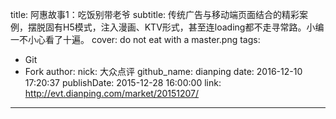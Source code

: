 title: 阿惠故事1：吃饭别带老爷
subtitle: 传统广告与移动端页面结合的精彩案例，摆脱固有H5模式，注入漫画、KTV形式，甚至连loading都不走寻常路。小编一不小心看了十遍。
cover: do not eat with a master.png
tags:
  - Git
  - Fork
author:
  nick: 大众点评
  github_name: dianping
date: 2016-12-10 17:20:37
publishDate: 2015-12-28 16:00:00
link: http://evt.dianping.com/market/20151207/
---

<!-- more -->
